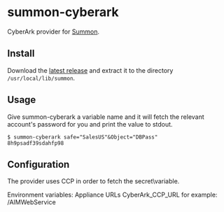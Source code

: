 # summon-cyberark


CyberArk provider for [Summon](https://conjurinc.github.io/summon/).



## Install

Download the [latest release](https://github.com/conjurinc/summon-conjur/releases) and extract it to the directory `/usr/local/lib/summon`.

## Usage

Give summon-cyberark a variable name and it will fetch the relevant account's password for you and print the value to stdout.

```sh-session
$ summon-cyberark safe="SalesUS"&Object="DBPass"
8h9psadf39sdahfp98
```

## Configuration
The provider uses CCP in order to fetch the secret\variable.

Environment variables:
Appliance URLs
      CyberArk_CCP_URL for example: <BaseURL>/AIMWebService
